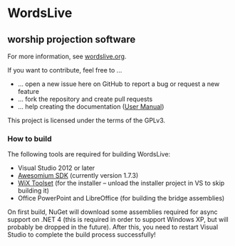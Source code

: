 # WordsLive #
## worship projection software ##

For more information, see [wordslive.org](http://wordslive.org).

If you want to contribute, feel free to ...

- ... open a new issue here on GitHub to report a bug or request a new feature
- ... fork the repository and create pull requests
- ... help creating the documentation ([User Manual](http://wordslive.org/manual))

This project is licensed under the terms of the GPLv3.

### How to build
The following tools are required for building WordsLive:

- Visual Studio 2012 or later
- [Awesomium SDK](http://www.awesomium.com/download/) (currently version 1.7.3)
- [WiX Toolset](http://wixtoolset.org/) (for the installer – unload the installer project in VS to skip building it)
- Office PowerPoint and LibreOffice (for building the bridge assemblies)

On first build, NuGet will download some assemblies required for async support on .NET 4 (this is required in order to support Windows XP, but will probably be dropped in the future). After this, you need to restart Visual Studio to complete the build process successfully!
